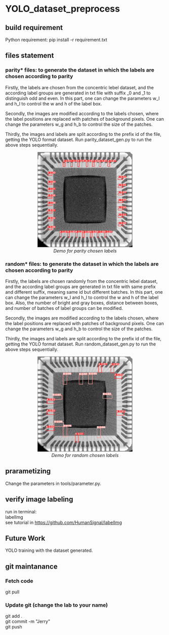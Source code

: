 # YOLO_dataset_preprocess  

## build requirement  
Python requirement: pip install -r requirement.txt

## files statement
### parity* files: to generate the dataset in which the labels are chosen according to parity  
Firstly, the labels are chosen from the concentric lebel dataset, and the according label groups are generated in txt file with suffix _0 and _1 to distinguish odd and even. In this part, one can change the parameters w_l and h_l to control the w and h of the label box.

Secondly, the images are modified according to the labels chosen, where the label positions are replaced with patches of background pixels. One can change the parameters w_g and h_b to control the size of the patches.

Thirdly, the images and labels are split according to the prefix id of the file, getting the YOLO format dataset.
Run parity_dataset_gen.py to run the above steps sequentially.

<p align="center">
  <img src="parity_demo.png" width="300"><br>
  <em>Demo for parity chosen labels</em>
</p>


### random* files: to generate the dataset in which the labels are chosen according to parity  
Firstly, the labels are chosen randomly from the concentric lebel dataset, and the according label groups are generated in txt file with same prefix and different suffix, meaning same id but different batches. In this part, one can change the parameters w_l and h_l to control the w and h of the label box. Also, the number of bright and gray boxes, distance between boxes, and number of batches of label groups can be modified. 

Secondly, the images are modified according to the labels chosen, where the label positions are replaced with patches of background pixels. One can change the parameters w_g and h_b to control the size of the patches.

Thirdly, the images and labels are split according to the prefix id of the file, getting the YOLO format dataset.
Run random_dataset_gen.py to run the above steps sequentially.

<p align="center">
  <img src="random_demo.png" width="300"><br>
  <em>Demo for random chosen labels</em>
</p>

## prarametizing  
Change the parameters in tools/parameter.py.

## verify image labeling  
run in terminal:  
labelImg  
see tutorial in https://github.com/HumanSignal/labelImg  

## Future Work  
YOLO training with the dataset generated.

## git maintanance
### Fetch code  
git pull  

### Update git (change the lab to your name)  
git add .  
git commit -m "Jerry"  
git push